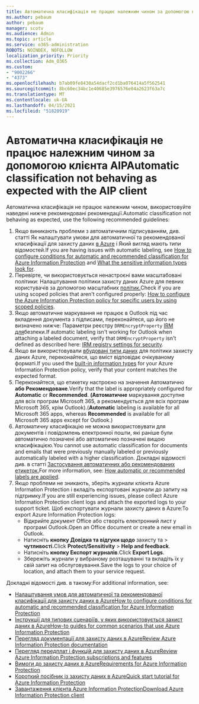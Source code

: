 ```yaml
---
title: Автоматична класифікація не працює належним чином за допомогою клієнта AIP
ms.author: pebaum
author: pebaum
manager: scotv
ms.audience: Admin
ms.topic: article
ms.service: o365-administration
ROBOTS: NOINDEX, NOFOLLOW
localization_priority: Priority
ms.collection: Adm_O365
ms.custom:
- "9002266"
- "4373"
ms.openlocfilehash: b7ab09fe8430a54dacf2cd1ba076414a5f562541
ms.sourcegitcommit: 8bc60ec34bc1e40685e3976576e04a2623f63a7c
ms.translationtype: MT
ms.contentlocale: uk-UA
ms.lasthandoff: 04/15/2021
ms.locfileid: "51820919"
---
```

# <a name="automatic-classification-not-behaving-as-expected-with-the-aip-client"></a><span data-ttu-id="a6080-102">Автоматична класифікація не працює належним чином за допомогою клієнта AIP</span><span class="sxs-lookup"><span data-stu-id="a6080-102">Automatic classification not behaving as expected with the AIP client</span></span>

<span data-ttu-id="a6080-103">Автоматична класифікація не працює належним чином, використовуйте наведені нижче рекомендовані рекомендації.</span><span class="sxs-lookup"><span data-stu-id="a6080-103">Automatic classification not behaving as expected, use the following recommended guidelines:</span></span>

1. <span data-ttu-id="a6080-104">Якщо виникають проблеми з автоматичним підписуванням, див. статті Як налаштувати [](https://docs.microsoft.com/microsoft-365/compliance/sensitive-information-type-entity-definitions)умови для автоматичної та рекомендованої класифікації для захисту даних [в Azure](https://docs.microsoft.com/azure/information-protection/configure-policy-classification) і Який вигляд мають типи відомостей.</span><span class="sxs-lookup"><span data-stu-id="a6080-104">If you are having issues with automatic labeling, see [How to configure conditions for automatic and recommended classification for Azure Information Protection](https://docs.microsoft.com/azure/information-protection/configure-policy-classification) and [What the sensitive information types look for](https://docs.microsoft.com/microsoft-365/compliance/sensitive-information-type-entity-definitions).</span></span>
2. <span data-ttu-id="a6080-105">Перевірте, чи використовується ненастроєні вами масштабовані політики: Налаштування політики захисту даних Azure для певних користувачів за допомогою масштабних [політик.](https://docs.microsoft.com/azure/information-protection/configure-policy-scope)</span><span class="sxs-lookup"><span data-stu-id="a6080-105">Check if you are using scoped policies that aren't configured properly: [How to configure the Azure Information Protection policy for specific users by using scoped policies](https://docs.microsoft.com/azure/information-protection/configure-policy-scope).</span></span>
3. <span data-ttu-id="a6080-106">Якщо автоматичне маркування не працює в Outlook під час вкладення документа з підписами, переконайтеся, що його не визначено нижче: Параметри реєстру `DRMEncryptProperty` [IRM для](https://docs.microsoft.com/deployoffice/security/protect-sensitive-messages-and-documents-by-using-irm-in-office#office-2016-irm-registry-key-options)безпеки.</span><span class="sxs-lookup"><span data-stu-id="a6080-106">If automatic labeling isn't working for Outlook when attaching a labeled document, verify that `DRMEncryptProperty` isn't defined as described here: [IRM registry settings for security](https://docs.microsoft.com/deployoffice/security/protect-sensitive-messages-and-documents-by-using-irm-in-office#office-2016-irm-registry-key-options).</span></span>
4. <span data-ttu-id="a6080-107">Якщо ви використовували [вбудовані типи даних](https://support.office.com/article/What-the-sensitive-information-types-look-for-fd505979-76be-4d9f-b459-abef3fc9e86b) для політики захисту даних Azure, переконайтеся, що вміст відповідає очікуваному форматі.</span><span class="sxs-lookup"><span data-stu-id="a6080-107">If you used the [built-in information types](https://support.office.com/article/What-the-sensitive-information-types-look-for-fd505979-76be-4d9f-b459-abef3fc9e86b) for your Azure Information Protection policy, verify that your content matches the expected format.</span></span>
5. <span data-ttu-id="a6080-108">Переконайтеся, що етикетку настроєно на значення Автоматично **або** **Рекомендоване**.</span><span class="sxs-lookup"><span data-stu-id="a6080-108">Verify that the label is appropriately configured for **Automatic** or **Recommended**.</span></span> <span data-ttu-id="a6080-109">**(Автоматичне** маркування доступне для всіх програм Microsoft  365, а рекомендується для всіх програм Microsoft 365, крім Outlook).</span><span class="sxs-lookup"><span data-stu-id="a6080-109">(**Automatic** labeling is available for all Microsoft 365 apps, whereas **Recommended** is available for all Microsoft 365 apps except for Outlook.)</span></span>
6. <span data-ttu-id="a6080-110">Автоматичну класифікацію не можна використовувати для документів і повідомлень електронної пошти, які раніше були автоматично позначені або автоматично позначені вищою класифікацією.</span><span class="sxs-lookup"><span data-stu-id="a6080-110">You cannot use automatic classification for documents and emails that were previously manually labeled or previously automatically labeled with a higher classification.</span></span>  <span data-ttu-id="a6080-111">Докладні відомості див. в статті [Застосування автоматичних або рекомендованих етикеток.](https://docs.microsoft.com/azure/information-protection/configure-policy-classification#how-automatic-or-recommended-labels-are-applied)</span><span class="sxs-lookup"><span data-stu-id="a6080-111">For more information, see: [How automatic or recommended labels are applied](https://docs.microsoft.com/azure/information-protection/configure-policy-classification#how-automatic-or-recommended-labels-are-applied).</span></span>
7. <span data-ttu-id="a6080-112">Якщо проблеми не зникають, зберіть журнали клієнта Azure Information Protection і вкладіть експортовані журнали до запиту на підтримку.</span><span class="sxs-lookup"><span data-stu-id="a6080-112">If you are still experiencing issues, please collect Azure Information Protection client logs and attach the exported logs to your support ticket.</span></span> <span data-ttu-id="a6080-113">Щоб експортувати журнали захисту даних в Azure:</span><span class="sxs-lookup"><span data-stu-id="a6080-113">To export Azure Information Protection logs:</span></span>
    - <span data-ttu-id="a6080-114">Відкрийте документ Office або створіть електронний лист у програмі Outlook.</span><span class="sxs-lookup"><span data-stu-id="a6080-114">Open an Office document or create a new email in Outlook.</span></span>
    - <span data-ttu-id="a6080-115">Натисніть **кнопку Довідка та відгуки щодо** захисту та  >  **чутливості.**</span><span class="sxs-lookup"><span data-stu-id="a6080-115">Click **Protect/Sensitivity** > **Help and feedback**.</span></span>
    - <span data-ttu-id="a6080-116">Натисніть **кнопку Експорт журналів**.</span><span class="sxs-lookup"><span data-stu-id="a6080-116">Click **Export Logs**.</span></span>
    - <span data-ttu-id="a6080-117">Збережіть журнали у вибраному розташуванні та вкладіть їх у свій запит на обслуговування.</span><span class="sxs-lookup"><span data-stu-id="a6080-117">Save the logs to your choice of location, and attach them to your service request.</span></span>

<span data-ttu-id="a6080-118">Докладні відомості див. в такому:</span><span class="sxs-lookup"><span data-stu-id="a6080-118">For additional information, see:</span></span>

- [<span data-ttu-id="a6080-119">Налаштування умов для автоматичної та рекомендованої класифікації для захисту даних в Azure</span><span class="sxs-lookup"><span data-stu-id="a6080-119">How to configure conditions for automatic and recommended classification for Azure Information Protection</span></span>](https://docs.microsoft.com/azure/information-protection/configure-policy-classification)
- [<span data-ttu-id="a6080-120">Інструкції для типових сценаріїв, у яких використовується захист даних в Azure</span><span class="sxs-lookup"><span data-stu-id="a6080-120">How-to guides for common scenarios that use Azure Information Protection</span></span>](https://docs.microsoft.com/azure/information-protection/how-to-guides)
- [<span data-ttu-id="a6080-121">Перегляд документації для захисту даних в Azure</span><span class="sxs-lookup"><span data-stu-id="a6080-121">Review Azure Information Protection documentation</span></span>](https://docs.microsoft.com/azure/information-protection/what-is-information-protection)
- [<span data-ttu-id="a6080-122">Перегляд передплат і функцій для захисту даних в Azure</span><span class="sxs-lookup"><span data-stu-id="a6080-122">Review Azure Information Protection subscriptions and features</span></span>](https://azure.microsoft.com/pricing/details/information-protection)
- [<span data-ttu-id="a6080-123">Вимоги до захисту даних в Azure</span><span class="sxs-lookup"><span data-stu-id="a6080-123">Requirements for Azure Information Protection</span></span>](https://docs.microsoft.com/azure/information-protection/get-started/requirements)
- [<span data-ttu-id="a6080-124">Короткий посібник із захисту даних в Azure</span><span class="sxs-lookup"><span data-stu-id="a6080-124">Quick start tutorial for Azure Information Protection</span></span>](https://docs.microsoft.com/azure/information-protection/get-started/infoprotect-quick-start-tutorial)
- [<span data-ttu-id="a6080-125">Завантаження клієнта Azure Information Protection</span><span class="sxs-lookup"><span data-stu-id="a6080-125">Download Azure Information Protection client</span></span>](https://www.microsoft.com/download/details.aspx?id=53018)
